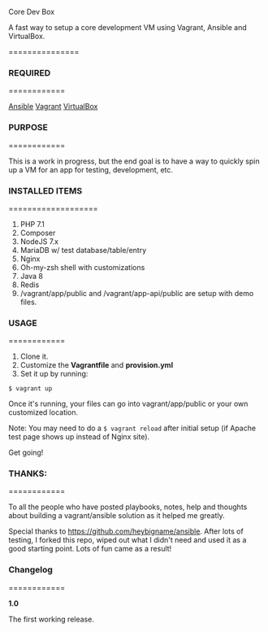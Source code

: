 Core Dev Box

A fast way to setup a core development VM using Vagrant, Ansible and VirtualBox.

===============

### REQUIRED
============

[Ansible](https://www.ansible.com/)
[Vagrant](https://www.vagrantup.com)
[VirtualBox](https://www.virtualbox.org/wiki/VirtualBox)

### PURPOSE
============

This is a work in progress, but the end goal is to have a way to quickly spin up a VM for an app for testing, development, etc.

### INSTALLED ITEMS
===================

1. PHP 7.1
2. Composer
3. NodeJS 7.x
4. MariaDB w/ test database/table/entry
5. Nginx
6. Oh-my-zsh shell with customizations
7. Java 8
8. Redis
9. /vagrant/app/public and /vagrant/app-api/public are setup with demo files.

### USAGE
============

1. Clone it.
2. Customize the **Vagrantfile** and **provision.yml**
3. Set it up by running:

```$ vagrant up```

Once it's running, your files can go into vagrant/app/public or your own customized location.

Note: You may need to do a ```$ vagrant reload``` after initial setup (if Apache test page shows up instead of Nginx site).

Get going!


### THANKS:
============

To all the people who have posted playbooks, notes, help and thoughts about building a vagrant/ansible solution as it helped me greatly.

Special thanks to https://github.com/heybigname/ansible. After lots of testing, I forked this repo, wiped out what I didn't need and used it as a good starting point. Lots of fun came as a result!

### Changelog
============

**1.0**

The first working release.

